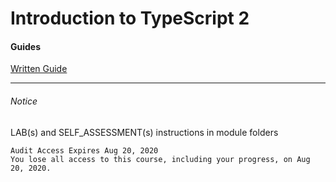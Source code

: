 # Introduction to TypeScript 2

#### Guides

[Written Guide](https://courses.edx.org/courses/course-v1:Microsoft+DEV273x+1T2019a/course/)

---

###### Notice

LAB(s) and SELF_ASSESSMENT(s) instructions in module folders

```
Audit Access Expires Aug 20, 2020
You lose all access to this course, including your progress, on Aug 20, 2020.
```
